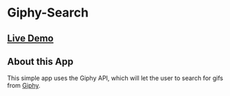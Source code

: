 # Giphy-Search
## [Live Demo](https://brandyncoverdill.github.io/Giphy-Search/)
## About this App
This simple app uses the Giphy API, which will let the user to search for gifs from [Giphy](https://giphy.com).
